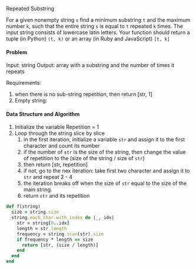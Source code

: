 Repeated Substring

For a given nonempty string `s` find a minimum substring `t` and the maximum number `k`, such that the entire string `s` is equal to `t` repeated `k` times. The input string consists of lowercase latin letters. Your function should return a tuple (in Python) `(t, k)` or an array (in Ruby and JavaScript) `[t, k]`

#### Problem

Input: string
Output: array with a substring and the number of times it repeats

Requirements:

1. when there is no sub-string repetition, then return [str, 1]
2. Empty string: 

#### Data Structure and Algorithm

1. Initialize the variable Repetition = 1
2. Loop through the string slice by slice
   1. in the first iteration, initialize a variable `str` and assign it to the first character and count its number
   2. if the number of `str` is the size of the string, then change the value of repetition to the (size of the string / size of `str`)
   3. then return  [str, repetition]
   4. if not, go to the nex iteration: take first two character and assign it to `str` and repeat 2 - 4
   5. the iteration breaks off when the size of `str` equal to the size of the main string. 
   6. return `str` and its repetition

```ruby
def f(string)
  size = string.size
  string.each_char.with_index do |_, idx|
    str = string[0..idx]
    length = str.length
    frequency = string.scan(str).size
    if frequency * length == size
      return [str, (size / length)]
    end
  end
end
```





